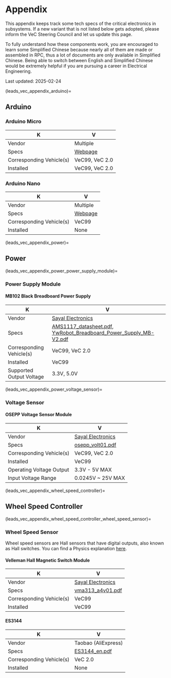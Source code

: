 # Appendix

This appendix keeps track some tech specs of the critical electronics in subsystems. If a new variant that is not listed
below gets adopted, please inform the VeC Steering Council and let us update this page.

To fully understand how these components work, you are encouraged to learn some Simplified Chinese because nearly all of
them are made or assembled in RPC, thus a lot of documents are only available in Simplified Chinese. Being able to
switch between English and Simplified Chinese would be extremely helpful if you are pursuing a career in Electrical
Engineering.

Last updated: 2025-02-24

(leads_vec_appendix_arduino)=

## Arduino

### Arduino Micro

| K                        | V                                                 |
|--------------------------|---------------------------------------------------|
| Vendor                   | Multiple                                          |
| Specs                    | [Webpage](https://docs.arduino.cc/hardware/micro) |
| Corresponding Vehicle(s) | VeC99, VeC 2.0                                    |
| Installed                | VeC99, VeC 2.0                                    |

### Arduino Nano

| K                        | V                                                |
|--------------------------|--------------------------------------------------|
| Vendor                   | Multiple                                         |
| Specs                    | [Webpage](https://docs.arduino.cc/hardware/nano) |
| Corresponding Vehicle(s) | VeC99                                            |
| Installed                | None                                             |

(leads_vec_appendix_power)=

## Power

(leads_vec_appendix_power_power_supply_module)=

### Power Supply Module

#### MB102 Black Breadboard Power Supply

| K                        | V                                                                                                                                                            |
|--------------------------|--------------------------------------------------------------------------------------------------------------------------------------------------------------|
| Vendor                   | [Sayal Electronics](https://secure.sayal.com/STORE4/prodetails.php?SKU=257029)                                                                               |
| Specs                    | [AMS1117_datasheet.pdf](../_static/AMS1117_datasheet.pdf), [YwRobot_Breadboard_Power_Supply_MB-V2.pdf](../_static/YwRobot_Breadboard_Power_Supply_MB-V2.pdf) |
| Corresponding Vehicle(s) | VeC99, VeC 2.0                                                                                                                                               |
| Installed                | VeC99                                                                                                                                                        |
| Supported Output Voltage | 3.3V, 5.0V                                                                                                                                                   |

(leads_vec_appendix_power_voltage_sensor)=

### Voltage Sensor

#### OSEPP Voltage Sensor Module

| K                        | V                                                                              |
|--------------------------|--------------------------------------------------------------------------------|
| Vendor                   | [Sayal Electronics](https://secure.sayal.com/STORE4/prodetails.php?SKU=246716) |
| Specs                    | [osepp_volt01.pdf](../_static/osepp_volt01.pdf)                                |
| Corresponding Vehicle(s) | VeC99, VeC 2.0                                                                 |
| Installed                | VeC99                                                                          |
| Operating Voltage Output | 3.3V - 5V MAX                                                                  |
| Input Voltage Range      | 0.0245V ~ 25V MAX                                                              |

(leads_vec_appendix_wheel_speed_controller)=

## Wheel Speed Controller

(leads_vec_appendix_wheel_speed_controller_wheel_speed_sensor)=

### Wheel Speed Sensor

Wheel speed sensors are Hall sensors that have digital outputs, also known as Hall switches. You can find a Physics
explanation [here](../_static/Introduction%20and%20Application%20of%20Hall%20Devices.pdf).

#### Velleman Hall Magnetic Switch Module

| K                        | V                                                                              |
|--------------------------|--------------------------------------------------------------------------------|
| Vendor                   | [Sayal Electronics](https://secure.sayal.com/STORE4/prodetails.php?SKU=248124) |
| Specs                    | [vma313_a4v01.pdf](../_static/vma313_a4v01.pdf)                                |
| Corresponding Vehicle(s) | VeC99                                                                          |
| Installed                | VeC99                                                                          |

#### ES3144

| K                        | V                                         |
|--------------------------|-------------------------------------------|
| Vendor                   | Taobao (AliExpress)                       |
| Specs                    | [ES3144_en.pdf](../_static/ES3144_en.pdf) |
| Corresponding Vehicle(s) | VeC 2.0                                   |
| Installed                | None                                      |